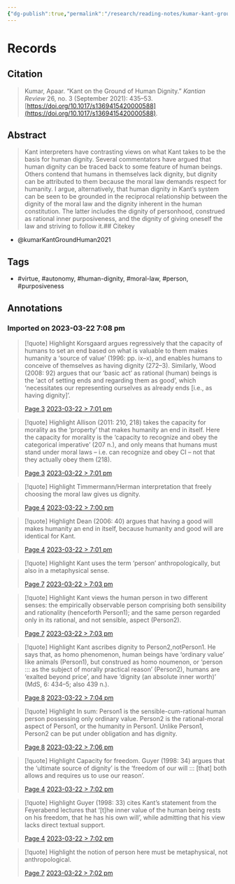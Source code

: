 ```yaml
---
{"dg-publish":true,"permalink":"/research/reading-notes/kumar-kant-ground-human2021/","tags":["gardenEntry"]}
---
```



# Records
## Citation
> Kumar, Apaar. “Kant on the Ground of Human Dignity.” _Kantian Review_ 26, no. 3 (September 2021): 435–53. [https://doi.org/10.1017/s1369415420000588](https://doi.org/10.1017/s1369415420000588).

## Abstract
> Kant interpreters have contrasting views on what Kant takes to be the basis for human dignity. Several commentators have argued that human dignity can be traced back to some feature of human beings. Others contend that humans in themselves lack dignity, but dignity can be attributed to them because the moral law demands respect for humanity. I argue, alternatively, that human dignity in Kant’s system can be seen to be grounded in the reciprocal relationship between the dignity of the moral law and the dignity inherent in the human constitution. The latter includes the dignity of personhood, construed as rational inner purposiveness, and the dignity of giving oneself the law and striving to follow it.## Citekey
- @kumarKantGroundHuman2021

## Tags
- #virtue, #autonomy, #human-dignity, #moral-law, #person, #purposiveness

## Annotations

### Imported on 2023-03-22 7:08 pm

> [!quote] Highlight
> Korsgaard argues regressively that the capacity of humans to set an end based on what is valuable to them makes humanity a ‘source of value’ (1996: pp. ix–x), and enables humans to conceive of themselves as having dignity (272–3). Similarly, Wood (2008: 92) argues that our ‘basic act’ as rational (human) beings is the ‘act of setting ends and regarding them as good’, which ‘necessitates our representing ourselves as already ends [i.e., as having dignity]’.
>
> [Page 3](zotero://open-pdf/library/items/CT9FG854?page=3) [2023-03-22 > 7:01 pm](2023-03-22#7:01%20pm)

> [!quote] Highlight
> Allison (2011: 210, 218) takes the capacity for morality as the ‘property’ that makes humanity an end in itself. Here the capacity for morality is the ‘capacity to recognize and obey the categorical imperative’ (207 n.), and only means that humans must stand under moral laws – i.e. can recognize and obey CI – not that they actually obey them (218).
>
> [Page 3](zotero://open-pdf/library/items/CT9FG854?page=3) [2023-03-22 > 7:01 pm](2023-03-22#7:01%20pm)

> [!quote] Highlight
> Timmermann/Herman interpretation that freely choosing the moral law gives us dignity.
>
> [Page 4](zotero://open-pdf/library/items/CT9FG854?page=4) [2023-03-22 > 7:00 pm](2023-03-22#7:00%20pm)

> [!quote] Highlight
> Dean (2006: 40) argues that having a good will makes humanity an end in itself, because humanity and good will are identical for Kant.
>
> [Page 4](zotero://open-pdf/library/items/CT9FG854?page=4) [2023-03-22 > 7:01 pm](2023-03-22#7:01%20pm)

> [!quote] Highlight
> Kant uses the term ‘person’ anthropologically, but also in a metaphysical sense.
>
> [Page 7](zotero://open-pdf/library/items/CT9FG854?page=7) [2023-03-22 > 7:03 pm](2023-03-22#7:03%20pm)

> [!quote] Highlight
> Kant views the human person in two different senses: the empirically observable person comprising both sensibility and rationality (henceforth Person1); and the same person regarded only in its rational, and not sensible, aspect (Person2).
>
> [Page 7](zotero://open-pdf/library/items/CT9FG854?page=7) [2023-03-22 > 7:03 pm](2023-03-22#7:03%20pm)

> [!quote] Highlight
> Kant ascribes dignity to Person2,notPerson1. He says that, as homo phenomenon, human beings have ‘ordinary value’ like animals (Person1), but construed as homo noumenon, or ‘person ::: as the subject of morally practical reason’ (Person2), humans are ‘exalted beyond price’, and have ‘dignity (an absolute inner worth)’ (MdS, 6: 434–5; also 439 n.).
>
> [Page 8](zotero://open-pdf/library/items/CT9FG854?page=8) [2023-03-22 > 7:04 pm](2023-03-22#7:04%20pm)

> [!quote] Highlight
> In sum: Person1 is the sensible-cum-rational human person possessing only ordinary value. Person2 is the rational-moral aspect of Person1, or the humanity in Person1. Unlike Person1, Person2 can be put under obligation and has dignity.
>
> [Page 8](zotero://open-pdf/library/items/CT9FG854?page=8) [2023-03-22 > 7:06 pm](2023-03-22#7:06%20pm)

> [!quote] Highlight
> Capacity for freedom. Guyer (1998: 34) argues that the ‘ultimate source of dignity’ is the ‘freedom of our will ::: [that] both allows and requires us to use our reason’.
>
> [Page 4](zotero://open-pdf/library/items/CT9FG854?page=4) [2023-03-22 > 7:02 pm](2023-03-22#7:02%20pm)

> [!quote] Highlight
> Guyer (1998: 33) cites Kant’s statement from the Feyerabend lectures that ‘[t]he inner value of the human being rests on his freedom, that he has his own will’, while admitting that his view lacks direct textual support.
>
> [Page 4](zotero://open-pdf/library/items/CT9FG854?page=4) [2023-03-22 > 7:02 pm](2023-03-22#7:02%20pm)

> [!quote] Highlight
> the notion of person here must be metaphysical, not anthropological.
>
> [Page 7](zotero://open-pdf/library/items/CT9FG854?page=7) [2023-03-22 > 7:02 pm](2023-03-22#7:02%20pm)





